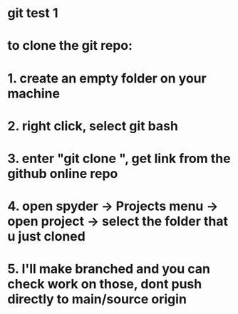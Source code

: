 # git test 1 
# to clone the git repo: 
# 1. create an empty folder on your machine
# 2. right click, select git bash 
# 3. enter "git clone <repo link>", get link from the github online repo 
# 4. open spyder -> Projects menu -> open project  -> select the folder that u just cloned
# 5. I'll make branched and you can check work on those, dont push directly to main/source origin
